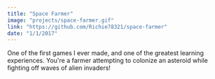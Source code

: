 ```yaml
---
title: "Space Farmer"
image: "projects/space-farmer.gif"
link: "https://github.com/Richie78321/space-farmer"
date: "1/1/2017"
---
```


One of the first games I ever made, and one of the greatest learning experiences. You're a farmer attempting to colonize an asteroid while fighting off waves of alien invaders!
